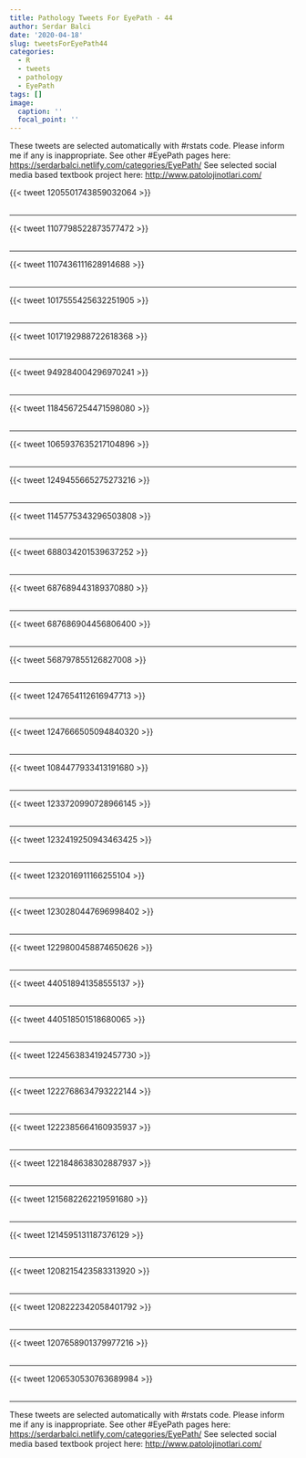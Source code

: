 ```yaml
---
title: Pathology Tweets For EyePath - 44
author: Serdar Balci
date: '2020-04-18'
slug: tweetsForEyePath44
categories:
  - R
  - tweets
  - pathology
  - EyePath
tags: []
image:
  caption: ''
  focal_point: ''
---
```



These tweets are selected automatically with #rstats code. Please inform me if any is inappropriate.
See other #EyePath pages here: https://serdarbalci.netlify.com/categories/EyePath/ 
See selected social media based textbook project here: http://www.patolojinotlari.com/

{{< tweet 1205501743859032064 >}}
<br>
<br>
<hr>
{{< tweet 1107798522873577472 >}}
<br>
<br>
<hr>
{{< tweet 1107436111628914688 >}}
<br>
<br>
<hr>
{{< tweet 1017555425632251905 >}}
<br>
<br>
<hr>
{{< tweet 1017192988722618368 >}}
<br>
<br>
<hr>
{{< tweet 949284004296970241 >}}
<br>
<br>
<hr>
{{< tweet 1184567254471598080 >}}
<br>
<br>
<hr>
{{< tweet 1065937635217104896 >}}
<br>
<br>
<hr>
{{< tweet 1249455665275273216 >}}
<br>
<br>
<hr>
{{< tweet 1145775343296503808 >}}
<br>
<br>
<hr>
{{< tweet 688034201539637252 >}}
<br>
<br>
<hr>
{{< tweet 687689443189370880 >}}
<br>
<br>
<hr>
{{< tweet 687686904456806400 >}}
<br>
<br>
<hr>
{{< tweet 568797855126827008 >}}
<br>
<br>
<hr>
{{< tweet 1247654112616947713 >}}
<br>
<br>
<hr>
{{< tweet 1247666505094840320 >}}
<br>
<br>
<hr>
{{< tweet 1084477933413191680 >}}
<br>
<br>
<hr>
{{< tweet 1233720990728966145 >}}
<br>
<br>
<hr>
{{< tweet 1232419250943463425 >}}
<br>
<br>
<hr>
{{< tweet 1232016911166255104 >}}
<br>
<br>
<hr>
{{< tweet 1230280447696998402 >}}
<br>
<br>
<hr>
{{< tweet 1229800458874650626 >}}
<br>
<br>
<hr>
{{< tweet 440518941358555137 >}}
<br>
<br>
<hr>
{{< tweet 440518501518680065 >}}
<br>
<br>
<hr>
{{< tweet 1224563834192457730 >}}
<br>
<br>
<hr>
{{< tweet 1222768634793222144 >}}
<br>
<br>
<hr>
{{< tweet 1222385664160935937 >}}
<br>
<br>
<hr>
{{< tweet 1221848638302887937 >}}
<br>
<br>
<hr>
{{< tweet 1215682262219591680 >}}
<br>
<br>
<hr>
{{< tweet 1214595131187376129 >}}
<br>
<br>
<hr>
{{< tweet 1208215423583313920 >}}
<br>
<br>
<hr>
{{< tweet 1208222342058401792 >}}
<br>
<br>
<hr>
{{< tweet 1207658901379977216 >}}
<br>
<br>
<hr>
{{< tweet 1206530530763689984 >}}
<br>
<br>
<hr>


These tweets are selected automatically with #rstats code. Please inform me if any is inappropriate.
See other #EyePath pages here: https://serdarbalci.netlify.com/categories/EyePath/ 
See selected social media based textbook project here: http://www.patolojinotlari.com/
